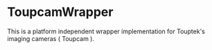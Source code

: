 # ToupcamWrapper
This is a platform independent wrapper implementation for Touptek's imaging cameras ( Toupcam ).
